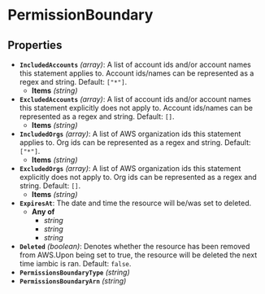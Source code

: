 # PermissionBoundary

## Properties

- **`IncludedAccounts`** *(array)*: A list of account ids and/or account names this statement applies to. Account ids/names can be represented as a regex and string. Default: `["*"]`.
  - **Items** *(string)*
- **`ExcludedAccounts`** *(array)*: A list of account ids and/or account names this statement explicitly does not apply to. Account ids/names can be represented as a regex and string. Default: `[]`.
  - **Items** *(string)*
- **`IncludedOrgs`** *(array)*: A list of AWS organization ids this statement applies to. Org ids can be represented as a regex and string. Default: `["*"]`.
  - **Items** *(string)*
- **`ExcludedOrgs`** *(array)*: A list of AWS organization ids this statement explicitly does not apply to. Org ids can be represented as a regex and string. Default: `[]`.
  - **Items** *(string)*
- **`ExpiresAt`**: The date and time the resource will be/was set to deleted.
  - **Any of**
    - *string*
    - *string*
    - *string*
- **`Deleted`** *(boolean)*: Denotes whether the resource has been removed from AWS.Upon being set to true, the resource will be deleted the next time iambic is ran. Default: `false`.
- **`PermissionsBoundaryType`** *(string)*
- **`PermissionsBoundaryArn`** *(string)*
